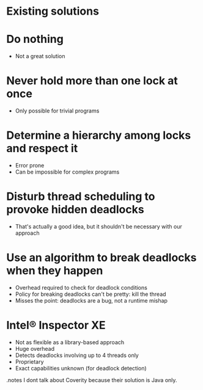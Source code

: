 <!SLIDE subsection>
# Existing solutions


<!SLIDE bullets incremental>
# Do nothing

* Not a great solution


<!SLIDE bullets incremental>
# Never hold more than one lock at once

* Only possible for trivial programs


<!SLIDE smbullets incremental>
# Determine a hierarchy among locks and respect it

* Error prone
* Can be impossible for complex programs


<!SLIDE bullets incremental>
# Disturb thread scheduling to provoke hidden deadlocks

* That's actually a good idea, but it shouldn't be necessary with our approach


<!SLIDE smbullets incremental>
# Use an algorithm to break deadlocks when they happen

* Overhead required to check for deadlock conditions
* Policy for breaking deadlocks can't be pretty: kill the thread
* Misses the point: deadlocks are a bug, not a runtime mishap


<!SLIDE smbullets incremental>
# Intel® Inspector XE

* Not as flexible as a library-based approach
* Huge overhead
* Detects deadlocks involving up to 4 threads only
* Proprietary
* Exact capabilities unknown (for deadlock detection)


.notes I dont talk about Coverity because their solution is Java only.
